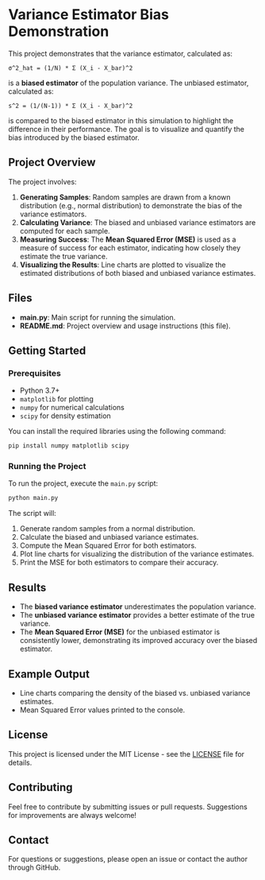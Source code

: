 # Variance Estimator Bias Demonstration

This project demonstrates that the variance estimator, calculated as:

```
σ^2_hat = (1/N) * Σ (X_i - X_bar)^2
```

is a **biased estimator** of the population variance. The unbiased estimator, calculated as:

```
s^2 = (1/(N-1)) * Σ (X_i - X_bar)^2
```

is compared to the biased estimator in this simulation to highlight the difference in their performance. The goal is to visualize and quantify the bias introduced by the biased estimator.

## Project Overview

The project involves:

1. **Generating Samples**: Random samples are drawn from a known distribution (e.g., normal distribution) to demonstrate the bias of the variance estimators.
2. **Calculating Variance**: The biased and unbiased variance estimators are computed for each sample.
3. **Measuring Success**: The **Mean Squared Error (MSE)** is used as a measure of success for each estimator, indicating how closely they estimate the true variance.
4. **Visualizing the Results**: Line charts are plotted to visualize the estimated distributions of both biased and unbiased variance estimates.

## Files

- **main.py**: Main script for running the simulation.
- **README.md**: Project overview and usage instructions (this file).

## Getting Started

### Prerequisites

- Python 3.7+
- `matplotlib` for plotting
- `numpy` for numerical calculations
- `scipy` for density estimation

You can install the required libraries using the following command:

```sh
pip install numpy matplotlib scipy
```

### Running the Project

To run the project, execute the `main.py` script:

```sh
python main.py
```

The script will:

1. Generate random samples from a normal distribution.
2. Calculate the biased and unbiased variance estimates.
3. Compute the Mean Squared Error for both estimators.
4. Plot line charts for visualizing the distribution of the variance estimates.
5. Print the MSE for both estimators to compare their accuracy.

## Results

- The **biased variance estimator** underestimates the population variance.
- The **unbiased variance estimator** provides a better estimate of the true variance.
- The **Mean Squared Error (MSE)** for the unbiased estimator is consistently lower, demonstrating its improved accuracy over the biased estimator.

## Example Output

- Line charts comparing the density of the biased vs. unbiased variance estimates.
- Mean Squared Error values printed to the console.

## License

This project is licensed under the MIT License - see the [LICENSE](LICENSE) file for details.

## Contributing

Feel free to contribute by submitting issues or pull requests. Suggestions for improvements are always welcome!

## Contact

For questions or suggestions, please open an issue or contact the author through GitHub.
